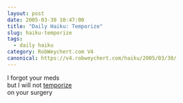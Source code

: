 ```yaml
---
layout: post
date: 2005-03-30 10:47:00
title: "Daily Haiku: Temporize"
slug: haiku-temporize
tags:
  - daily haiku
category: RobWeychert.com V4
canonical: https://v4.robweychert.com/haiku/2005/03/30/
---
```


I forgot your meds  
but I will not [temporize](http://dictionary.reference.com/wordoftheday/archive/2005/03/30.html)  
on your surgery